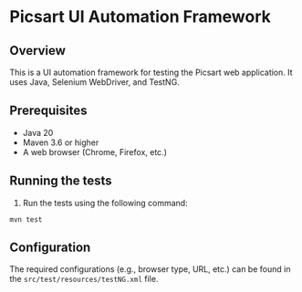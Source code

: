 # Picsart UI Automation Framework

## Overview
This is a UI automation framework for testing the Picsart web application. It uses Java, Selenium WebDriver, and TestNG.

## Prerequisites
- Java 20
- Maven 3.6 or higher
- A web browser (Chrome, Firefox, etc.)

## Running the tests

1. Run the tests using the following command:
```
mvn test
```

## Configuration
The required configurations (e.g., browser type, URL, etc.) can be found in the `src/test/resources/testNG.xml` file.
